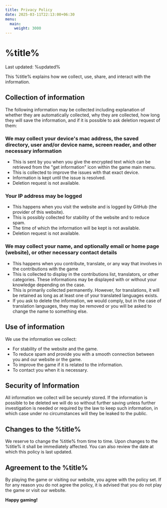 ```yaml
---
title: Privacy Policy
date: 2025-03-11T22:13:00+06:30
menu:
  main:
    weight: 3000
---
```

# %title%
Last updated: %updated%

This %title% explains how we collect, use, share, and interact with the information.

## Collection of information
The following information may be collected including explanation of whether they are automatically collected, why they are collected, how long they will save the information, and if it is possible to ask deletion request of them:

### We may collect your device's mac address, the saved directory, user and/or device name, screen reader, and other necessary information
- This is sent by you when you give the encrypted text which can be retrieved from the "get information" icon within the game main menu.
- This is collected to improve the issues with that exact device.
- Information is kept until the issue is resolved.
- Deletion request is not available.

### Your IP address may be logged
- This happens when you visit the website and is logged by GitHub (the provider of this website).
- This is possibly collected for stability of the website and to reduce spam.
- The time of which the information will be kept is not available.
- Deletion request is not available.

### We may collect your name, and optionally email or home page (website), or other necessary contact details
- This happens when you contribute, translate, or any way that involves in the contributions with the game
- This is collected to display in the contributions list, translators, or other categories. These informations may be displayed with or without your knowledge depending on the case.
- This is primarily collected permanently. However, for translations, it will be retained as long as at least one of your translated languages exists.
- If you ask to delete the information, we would comply, but in the case of translation languages, they may be removed or you will be asked to change the name to something else.

## Use of information
We use the information we collect:
- For stability of the website and the game.
- To reduce spam and provide you with a smooth connection between you and our website or the game.
- To improve the game if it is related to the information.
- To contact you when it is necessary.

## Security of Information
All information we collect will be securely stored. If the information is possible to be deleted we will do so without further saving unless further investigation is needed or required by the law to keep such information, in which case under no circumstances will they be leaked to the public.

## Changes to the %title%
We reserve to change the %title% from time to time. Upon changes to the %title% it shall be immediately affected. You can also review the date at which this policy is last updated.

## Agreement to the %title%
By playing the game or visiting our website, you agree with the policy set. If for any reason you do not agree the policy, it is advised that you do not play the game or visit our website.

**Happy gaming!**